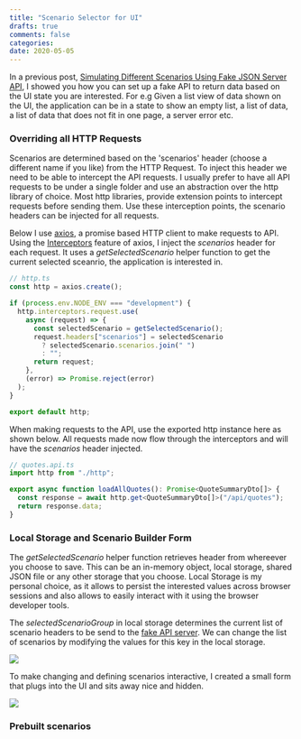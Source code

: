 ```yaml
---
title: "Scenario Selector for UI"
drafts: true
comments: false
categories:
date: 2020-05-05
---
```


In a previous post, [Simulating Different Scenarios Using Fake JSON Server API](TDK), I showed you how you can set up a fake API to return data based on the UI state you are interested. For e.g Given a list view of data shown on the UI, the application can be in a state to show an empty list, a list of data, a list of data that does not fit in one page, a server error etc.

### Overriding all HTTP Requests

Scenarios are determined based on the 'scenarios' header (choose a different name if you like) from the HTTP Request. To inject this header we need to be able to intercept the API requests. I usually prefer to have all API requests to be under a single folder and use an abstraction over the http library of choice. Most http libraries, provide extension points to intercept requests before sending them. Use these interception points, the scenario headers can be injected for all requests.

Below I use [axios](https://github.com/axios/axios), a promise based HTTP client to make requests to API. Using the [Interceptors](https://github.com/axios/axios#interceptors) feature of axios, I inject the _scenarios_ header for each request. It uses a _getSelectedScenario_ helper function to get the current selected sceanrio, the application is interested in.

```typescript
// http.ts
const http = axios.create();

if (process.env.NODE_ENV === "development") {
  http.interceptors.request.use(
    async (request) => {
      const selectedScenario = getSelectedScenario();
      request.headers["scenarios"] = selectedScenario
        ? selectedScenario.scenarios.join(" ")
        : "";
      return request;
    },
    (error) => Promise.reject(error)
  );
}

export default http;
```

When making requests to the API, use the exported http instance here as shown below. All requests made now flow through the interceptors and will have the _scenarios_ header injected.

```typescript
// quotes.api.ts
import http from "./http";

export async function loadAllQuotes(): Promise<QuoteSummaryDto[]> {
  const response = await http.get<QuoteSummaryDto[]>("/api/quotes");
  return response.data;
}
```

### Local Storage and Scenario Builder Form

The _getSelectedScenario_ helper function retrieves header from whereever you choose to save. This can be an in-memory object, local storage, shared JSON file or any other storage that you choose. Local Storage is my personal choice, as it allows to persist the interested values across browser sessions and also allows to easily interact with it using the browser developer tools.

The _selectedScenarioGroup_ in local storage determines the current list of scenario headers to be send to the [fake API server](TDK). We can change the list of scenarios by modifying the values for this key in the local storage.

![](/images/scenario_selector_local_storage.jpg)

To make changing and defining scenarios interactive, I created a small form that plugs into the UI and sits away nice and hidden.

![](/images/scenario_selector_ui_form.jpg)

 ### Prebuilt scenarios
